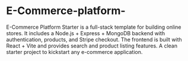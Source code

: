 # E-Commerce-platform-
E-Commerce Platform Starter is a full-stack template for building online stores. It includes a Node.js + Express + MongoDB backend with authentication, products, and Stripe checkout. The frontend is built with React + Vite and provides search and product listing features. A clean starter project to kickstart any e-commerce application.
